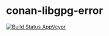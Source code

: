 # conan-libgpg-error
[![Build Status AppVeyor](https://ci.appveyor.com/api/projects/status/github/qtwebkit/conan-libgpg-error?branch=stable%2F1.1.33&svg=true)](https://ci.appveyor.com/project/annulen/conan-libgpg-error)

